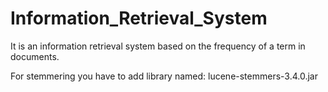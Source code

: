 # Information_Retrieval_System
It is an information retrieval system based on the frequency of a term in documents.

For stemmering you have to add library named: lucene-stemmers-3.4.0.jar
